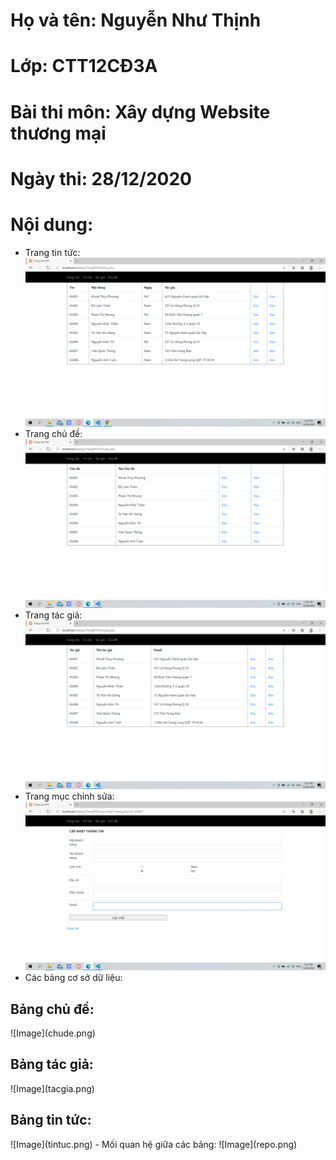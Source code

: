 # Họ và tên: Nguyễn Như Thịnh
# Lớp: CTT12CĐ3A
# Bài thi môn: Xây dựng Website thương mại
# Ngày thi: 28/12/2020
# Nội dung:
- Trang tin tức:
![Image](TT.png)
- Trang chủ đề:
![Image](CD.png)
- Trang tác giả:
![Image](TG.png)
- Trang mục chỉnh sửa:
![Image](chinhsua1.jpg)
- Các bảng cơ sở dữ liệu:
<h2>Bảng chủ đề:</h2>
![Image](chude.png)
<h2>Bảng tác giả:</h2>
![Image](tacgia.png)
<h2>Bảng tin tức:</h2>
![Image](tintuc.png)
- Mối quan hệ giữa các bảng:
![Image](repo.png)
